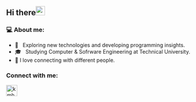 <h2>Hi there<img src="https://media.giphy.com/media/hvRJCLFzcasrR4ia7z/giphy.gif" width="25px"></h2>


  <h3 align="left"> 💻 About me:</h3>
<p align="left">

- 🤔 &nbsp; Exploring new technologies and developing programming insights.
- 🎓 &nbsp; Studying Computer & Sofrware Engineering at Technical University.
- 💬 I love connecting with different people.

<!-- Connect with me -->
<h3 align="left">Connect with me:</h3>
<p align="left">
 
 <a href="https://www.linkedin.com/in/yoana-slavcheva-96a7821b7/" target="blank"><img align="center" src="https://github.com/kmhmubin/kmhmubin/blob/master/assets/linkedin.svg" alt="kmhmubin" height="30" width="30" /></a>
